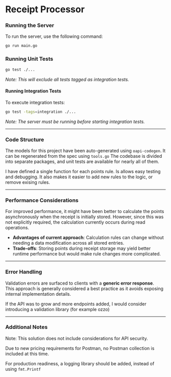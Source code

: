 # Receipt Processor

### Running the Server
To run the server, use the following command:

```bash
go run main.go
```

### Running Unit Tests

```bash
go test ./...
```
*Note: This will exclude all tests tagged as integration tests.*

#### Running Integration Tests
To execute integration tests:

```bash
go test -tags=integration ./...
```

*Note: The server must be running before starting integration tests.*

---

### Code Structure
The models for this project have been auto-generated using `oapi-codegen`. It can be regenerated from the spec using `tools.go`
The codebase is divided into separate packages, and unit tests are available for nearly all of them.

I have defined a single function for each points rule. Is allows easy testing and debugging. It also makes it easier to add new rules to the logic, or remove exising rules.

---

### Performance Considerations
For improved performance, it might have been better to calculate the points asynchronously when the receipt is initially stored. However, since this was not explicitly required, the calculation currently occurs during read operations.

- **Advantages of current approach**: Calculation rules can change without needing a data modification across all stored entries.
- **Trade-offs**: Storing points during receipt storage may yield better runtime performance but would make rule changes more complicated.

---

### Error Handling
Validation errors are surfaced to clients with a **generic error response**.  
This approach is generally considered a best practice as it avoids exposing internal implementation details.

If the API was to grow and more endpoints added, I would consider introducing a validation library (for example ozzo)

---

### Additional Notes
Note: This solution does not include considerations for API security.      

Due to new pricing requirements for Postman, no Postman collection is included at this time.

For production readiness, a logging library should be added, instead of using `fmt.Printf`
